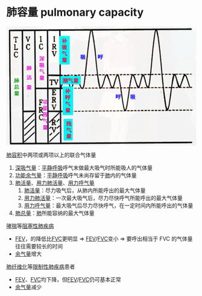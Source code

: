 # 肺容量 pulmonary capacity

<img alt='肺容积和肺容量' src='肺容积和肺容量.png' align='middle' width="%100" height="%100">

[肺容积](肺容积.md)中两项或两项以上的联合气体量

1. [深吸气量](深吸气量.md)：[平静呼吸](平静呼吸.md)呼气末做最大吸气时所能吸人的气体量
2. [功能余气量](功能余气量.md)：[平静呼吸](平静呼吸.md)呼气未尚存留于[肺](肺.md)内的气体量
3. [肺活量](肺活量.md)、[用力肺活量](用力肺活量.md)、[用力呼气量](用力呼气量.md)
    1. [肺活量](肺活量.md)：尽力吸气后，从肺内所能呼出的最大气体量
    2. [用力肺活量](用力肺活量.md)：一次最大吸气后，尽力尽快呼气所能呼出的最大气体量
    3. [用力呼气量](用力呼气量.md)：最大吸气后尽力尽快呼气，在一定时间内所能呼出的气体量
4. [肺总量](肺总量.md)：[肺](肺.md)所能容纳的最大气体量


[哮喘](哮喘.md)等[阻塞性肺疾病](阻塞性肺疾病.md)
- [FEV](FEV.md)，的降低比[FVC](FVC.md)更明显 => [FEV](FEV.md)/[FVC](FVC.md)变小 => 要呼出相当于 FVC 的气体量往往需要较长的时间
- [余气量](余气量.md)增大

[肺纤维化](肺纤维化.md)等[限制性肺疾病](限制性肺疾病.md)患者
- [FEV](FEV.md)、[FVC](FVC.md)均下降，但[FEV](FEV.md)/[FVC](FVC.md)仍可基本正常
- [余气量](余气量.md)减少


